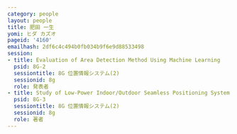 ```yaml
---
category: people
layout: people
title: 肥田 一生
yomi: ヒダ カズオ
pageid: '4160'
emailhash: 2df6c4c494b0fb034b9f6e9d88533498
session:
- title: Evaluation of Area Detection Method Using Machine Learning
  psid: 8G-2
  sessiontitle: 8G 位置情報システム(2)
  sessionid: 8g
  role: 発表者
- title: Study of Low-Power Indoor/Outdoor Seamless Positioning System
  psid: 8G-3
  sessiontitle: 8G 位置情報システム(2)
  sessionid: 8g
  role: 著者
---
```

